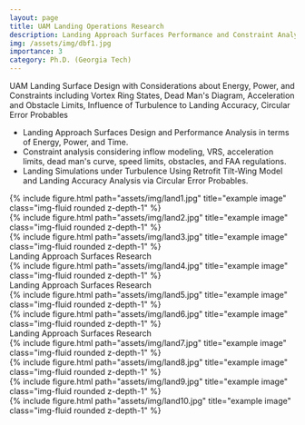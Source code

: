 ```yaml
---
layout: page
title: UAM Landing Operations Research
description: Landing Approach Surfaces Performance and Constraint Analysis and Landing Accuracy Analysis  
img: /assets/img/dbf1.jpg
importance: 3
category: Ph.D. (Georgia Tech)
---
```

 
 UAM Landing Surface Design with Considerations about Energy, Power, and Constraints including Vortex Ring States, Dead Man's Diagram, Acceleration and Obstacle Limits, Influence of Turbulence to Landing Accuracy, Circular Error Probables  
 
 - Landing Approach Surfaces Design and Performance Analysis in terms of Energy, Power, and Time. 
 - Constraint analysis considering inflow modeling, VRS, acceleration limits, dead man's curve, speed limits, obstacles, and FAA regulations. 
 - Landing Simulations under Turbulence Using Retrofit Tilt-Wing Model and Landing Accuracy Analysis via Circular Error Probables.
 
<div class="row">
    <div class="col-sm mt-3 mt-md-0">
        {% include figure.html path="assets/img/land1.jpg" title="example image" class="img-fluid rounded z-depth-1" %}
    </div>
    <div class="col-sm mt-3 mt-md-0">
        {% include figure.html path="assets/img/land2.jpg" title="example image" class="img-fluid rounded z-depth-1" %}
    </div>
    <div class="col-sm mt-3 mt-md-0">
        {% include figure.html path="assets/img/land3.jpg" title="example image" class="img-fluid rounded z-depth-1" %}
    </div>
</div>
<div class="caption">
    Landing Approach Surfaces Research
</div>


<div class="row">
    <div class="col-sm mt-3 mt-md-0">
        {% include figure.html path="assets/img/land4.jpg" title="example image" class="img-fluid rounded z-depth-1" %}
    </div>
</div>
<div class="caption">
    Landing Approach Surfaces Research
</div>

 

<div class="row justify-content-sm-center">
    <div class="col-sm-8 mt-3 mt-md-0">
        {% include figure.html path="assets/img/land5.jpg" title="example image" class="img-fluid rounded z-depth-1" %}
    </div>
    <div class="col-sm-4 mt-3 mt-md-0">
        {% include figure.html path="assets/img/land6.jpg" title="example image" class="img-fluid rounded z-depth-1" %}
    </div>
</div>
<div class="caption">
   Landing Approach Surfaces Research
</div>


 
<div class="row justify-content-sm-center">
    <div class="col-sm-8 mt-3 mt-md-0">
        {% include figure.html path="assets/img/land7.jpg" title="example image" class="img-fluid rounded z-depth-1" %}
    </div>
    <div class="col-sm-4 mt-3 mt-md-0">
        {% include figure.html path="assets/img/land8.jpg" title="example image" class="img-fluid rounded z-depth-1" %}
    </div>
</div>
 

 
<div class="row justify-content-sm-center">
    <div class="col-sm-8 mt-3 mt-md-0">
        {% include figure.html path="assets/img/land9.jpg" title="example image" class="img-fluid rounded z-depth-1" %}
    </div>
    <div class="col-sm-4 mt-3 mt-md-0">
        {% include figure.html path="assets/img/land10.jpg" title="example image" class="img-fluid rounded z-depth-1" %}
    </div>
</div>
 
